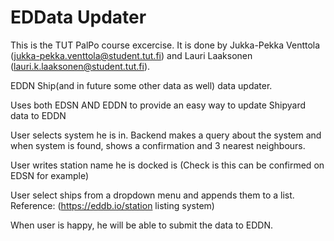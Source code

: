 # EDData Updater
This is the TUT PalPo course excercise. It is done by Jukka-Pekka Venttola (jukka-pekka.venttola@student.tut.fi) and Lauri Laaksonen (lauri.k.laaksonen@student.tut.fi).

EDDN Ship(and in future some other data as well) data updater.

Uses both EDSN AND EDDN to provide an easy way to update Shipyard data to EDDN

User selects system he is in. 
Backend makes a query about the system and when system is found, shows a confirmation and 3 nearest neighbours.

User writes station name he is docked is (Check is this can be confirmed on EDSN for example)

User select ships from a dropdown menu and appends them to a list. Reference: (https://eddb.io/station listing system)

When user is happy, he will be able to submit the data to EDDN.

